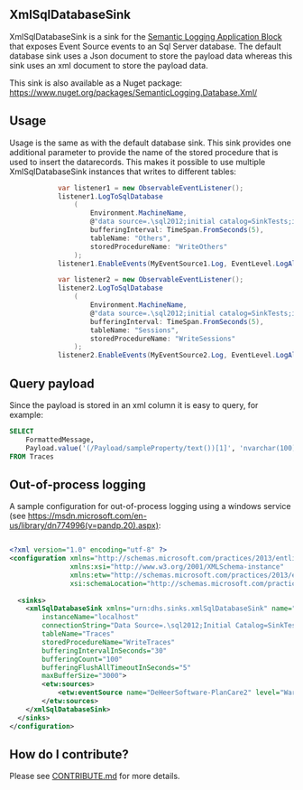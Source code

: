 ## XmlSqlDatabaseSink
XmlSqlDatabaseSink  is a sink for the [Semantic Logging Application Block](https://msdn.microsoft.com/en-us/library/dn775014(v=pandp.20).aspx) that exposes Event Source events to an Sql Server database.
The default database sink uses a Json document to store the payload data whereas this sink uses an xml document to store the payload data.

This sink is also available as a Nuget package: https://www.nuget.org/packages/SemanticLogging.Database.Xml/

## Usage
Usage is the same as with the default database sink. This sink provides one additional parameter to provide the name of the stored procedure
that is used to insert the datarecords. This makes it possible to use multiple XmlSqlDatabaseSink instances that writes to different tables:


```c#
            var listener1 = new ObservableEventListener();
            listener1.LogToSqlDatabase
                (
                    Environment.MachineName,
                    @"data source=.\sql2012;initial catalog=SinkTests;integrated security=True",
                    bufferingInterval: TimeSpan.FromSeconds(5),
                    tableName: "Others",
                    storedProcedureName: "WriteOthers"
                );
            listener1.EnableEvents(MyEventSource1.Log, EventLevel.LogAlways);

            var listener2 = new ObservableEventListener();
            listener2.LogToSqlDatabase
                (
                    Environment.MachineName,
                    @"data source=.\sql2012;initial catalog=SinkTests;integrated security=True",
                    bufferingInterval: TimeSpan.FromSeconds(5),
                    tableName: "Sessions",
                    storedProcedureName: "WriteSessions"
                );
            listener2.EnableEvents(MyEventSource2.Log, EventLevel.LogAlways);
```
## Query payload

Since the payload is stored in an xml column it is easy to query, for example:

```sql
SELECT
	FormattedMessage,
	Payload.value('(/Payload/sampleProperty/text())[1]', 'nvarchar(100)') as member,
FROM Traces
```

## Out-of-process logging

A sample configuration for out-of-process logging using a windows service (see https://msdn.microsoft.com/en-us/library/dn774996(v=pandp.20).aspx):

```xml

<?xml version="1.0" encoding="utf-8" ?>
<configuration xmlns="http://schemas.microsoft.com/practices/2013/entlib/semanticlogging/etw"
               xmlns:xsi="http://www.w3.org/2001/XMLSchema-instance"
			   xmlns:etw="http://schemas.microsoft.com/practices/2013/entlib/semanticlogging/etw"
               xsi:schemaLocation="http://schemas.microsoft.com/practices/2013/entlib/semanticlogging/etw SemanticLogging-svc.xsd">
  
  <sinks>
    <xmlSqlDatabaseSink xmlns="urn:dhs.sinks.xmlSqlDatabaseSink" name="xmlSqlDatabaseSink" type ="SemanticLogging.Database.Xml.XmlSqlDatabaseSink, SemanticLogging.Database.Xml"
		instanceName="localhost"
		connectionString="Data Source=.\sql2012;Initial Catalog=SinkTests;Persist Security Info=True;Integrated Security=True;MultipleActiveResultSets=True"
		tableName="Traces"
		storedProcedureName="WriteTraces"
		bufferingIntervalInSeconds="30"
		bufferingCount="100"
		bufferingFlushAllTimeoutInSeconds="5"
		maxBufferSize="3000">
		<etw:sources>
			<etw:eventSource name="DeHeerSoftware-PlanCare2" level="Warning" />
		</etw:sources>
	</xmlSqlDatabaseSink>
  </sinks>
</configuration>

```

## How do I contribute?

Please see [CONTRIBUTE.md](/CONTRIBUTE.md) for more details.
